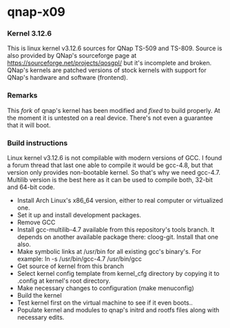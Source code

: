 # qnap-x09

### Kernel 3.12.6

This is linux kernel v3.12.6 sources for QNap TS-509 and TS-809.
Source is also provided by QNap's sourceforge page at https://sourceforge.net/projects/qosgpl/ but it's incomplete and broken.
QNap's kernels are patched versions of stock kernels with support for QNap's hardware and software (frontend).

### Remarks
This *fork* of qnap's kernel has been modified and *fixed* to build properly.
At the moment it is untested on a real device. There's not even a guarantee that it will boot.

### Build instructions

Linux kernel v3.12.6 is not compilable with modern versions of GCC. I found a forum thread that last one able to compile it would be gcc-4.8, but that version only provides non-bootable kernel. So that's why we need gcc-4.7. Multilib version is the best here as it can be used to compile both, 32-bit and 64-bit code.

 - Install Arch Linux's x86_64 version, either to real computer or virtualized one.
 - Set it up and install development packages.
 - Remove GCC
 - Install gcc-multilib-4.7 available from this repository's tools branch. It depends on another available package there: cloog-git. Install that one also.
 - Make symbolic links at /usr/bin for all existing gcc's binary's. For example: ln -s /usr/bin/gcc-4.7 /usr/bin/gcc
 - Get source of kernel from this branch
 - Select kernel config template from kernel_cfg directory by copying it to .config at kernel's root directory.
 - Make necessary changes to configuration (make menuconfig)
 - Build the kernel
 - Test kernel first on the virtual machine to see if it even boots..
 - Populate kernel and modules to qnap's initrd and rootfs files along with necessary edits.
